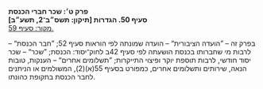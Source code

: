 **פרק ט׳: שכר חברי הכנסת**  
**סעיף 50. הגדרות [תיקון: תשס״ב־2, תשע״ב]**  
[מקור: סעיף 59. ](https://he.wikisource.org/wiki/חוק_הכנסת#סעיף_50)  

 בפרק זה –
”הועדה הציבורית“ – הועדה שמונתה לפי הוראות סעיף 52;
”חבר הכנסת“ – לרבות מי שחברותו בכנסת הושעתה לפי סעיף 42ב לחוק־יסוד: הכנסת;
”שכר“ – שכר יסוד חודשי, לרבות תוספת יוקר ופיצוי התייקרות;
”תשלומים אחרים“ – הענקות, טובות הנאה, שירותים ותשלומים אחרים, כמפורט בסעיף 55(א)(2), המשולמים או הניתנים לחבר הכנסת בתקופת כהונתו. 